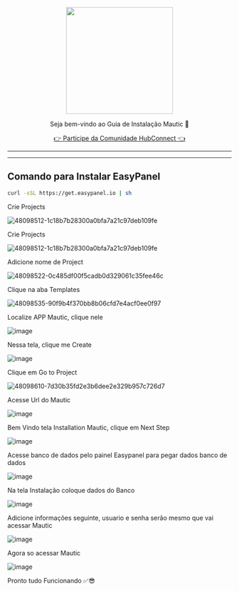 <p align="center">
<img src="https://cwmkt.com.br/wp-content/uploads/2024/04/logo_github.png" width="240" />
<p align="center">Seja bem-vindo ao Guia de Instalação Mautic 🚀</p>
</p>
  
<p align="center"> 
<a href="https://hubconnect.top" target="_blank">👉 Participe da Comunidade HubConnect 👈</a>
</p>

<hr />
<hr />

## Comando para Instalar EasyPanel

```bash
curl -sSL https://get.easypanel.io | sh
```

Crie Projects

![48098512-1c18b7b28300a0bfa7a21c97deb109fe](https://github.com/cwmkt/easypanelevotypebot/assets/91642837/aaad7bdb-64f3-480f-a311-098fc3ca8220)

Crie Projects

![48098512-1c18b7b28300a0bfa7a21c97deb109fe](https://github.com/cwmkt/easypanelevotypebot/assets/91642837/aaad7bdb-64f3-480f-a311-098fc3ca8220)


Adicione nome de Project

![48098522-0c485df00f5cadb0d329061c35fee46c](https://github.com/cwmkt/easypanelevotypebot/assets/91642837/b72c1359-91ca-4bf6-9fb1-32525ba5747b)

Clique na aba Templates

![48098535-90f9b4f370bb8b06cfd7e4acf0ee0f97](https://github.com/cwmkt/easypanelevotypebot/assets/91642837/03c1830c-621c-40b3-94ee-93eb568c8d2e)

Localize APP Mautic, clique nele

![image](https://github.com/comunidadehubconnect/easypanelmautic/assets/91642837/52bc9160-865e-4a3e-9f36-cc8416defe48)

Nessa tela, clique me Create

![image](https://github.com/comunidadehubconnect/easypanelmautic/assets/91642837/a8ffdf26-c72c-4864-861f-97d944048da5)

Clique em Go to Project

![48098610-7d30b35fd2e3b6dee2e329b957c726d7](https://github.com/cwmkt/easypanelevotypebot/assets/91642837/6e76a069-024e-4076-a082-1187efb825d9)

Acesse Url do Mautic

![image](https://github.com/comunidadehubconnect/easypanelmautic/assets/91642837/a21df439-77c1-4897-9961-c7b9cc912196)

Bem Vindo tela Installation Mautic, clique em Next Step

![image](https://github.com/comunidadehubconnect/easypanelmautic/assets/91642837/d56deb97-e54a-4901-a2b2-e70754a8eb80)

Acesse banco de dados pelo painel Easypanel para pegar dados banco de dados

![image](https://github.com/comunidadehubconnect/easypanelmautic/assets/91642837/989558bc-280e-4a71-84f0-501afd4a435a)

Na tela Instalação coloque dados do Banco

![image](https://github.com/comunidadehubconnect/easypanelmautic/assets/91642837/ec531c53-6dcd-4544-bc3b-666cc105a702)

Adicione informações seguinte, usuario e senha serão mesmo que vai acessar Mautic

![image](https://github.com/comunidadehubconnect/easypanelmautic/assets/91642837/e584d57d-dcf9-45aa-bd78-42d577f9da88)

Agora so acessar Mautic

![image](https://github.com/comunidadehubconnect/easypanelmautic/assets/91642837/3f6c9948-35a0-4288-91c0-96ed6bd5bbe9)

Pronto tudo Funcionando ✅😎






